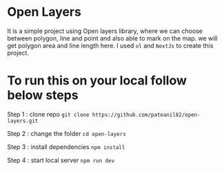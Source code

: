 # Open Layers

It is a simple project using Open layers library, where we can choose between polygon, line and point and also able to mark on the map.  we will get polygon area and line length here.
I used `ol` and `NextJs` to create this project.

# To run this on your local follow below steps

Step 1 : clone repo
`git clone https://github.com/pateanil82/open-layers.git`

Step 2 : change the folder
`cd open-layers`

Step 3 : install dependencies
`npm install`

Step 4 : start local server
`npm run dev`
